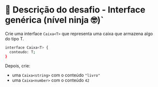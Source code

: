 # 📄 Descrição do desafio - Interface genérica (nível ninja 🤓)`

Crie uma interface `Caixa<T>` que representa uma caixa que armazena algo do tipo T.

```bash
interface Caixa<T> {
  conteudo: T;
}

```

Depois, crie:

- uma `Caixa<string>` com o conteúdo `"livro"`
- uma `Caixa<number>` com o conteúdo `42`

